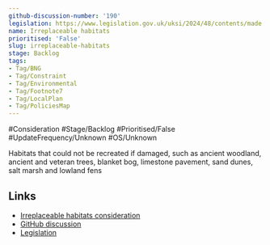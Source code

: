 ```yaml
---
github-discussion-number: '190'
legislation: https://www.legislation.gov.uk/uksi/2024/48/contents/made
name: Irreplaceable habitats
prioritised: 'False'
slug: irreplaceable-habitats
stage: Backlog
tags:
- Tag/BNG
- Tag/Constraint
- Tag/Environmental
- Tag/Footnote7
- Tag/LocalPlan
- Tag/PoliciesMap
---
```


#Consideration #Stage/Backlog #Prioritised/False #UpdateFrequency/Unknown #OS/Unknown

Habitats that could not be recreated if damaged, such as ancient woodland, ancient and veteran trees, blanket bog, limestone pavement, sand dunes, salt marsh and lowland fens

## Links

* [Irreplaceable habitats consideration](https://design.planning.data.gov.uk/planning-consideration/irreplaceable-habitats)
* [GitHub discussion](https://github.com/digital-land/data-standards-backlog/discussions/190)
* [Legislation](https://www.legislation.gov.uk/uksi/2024/48/contents/made)